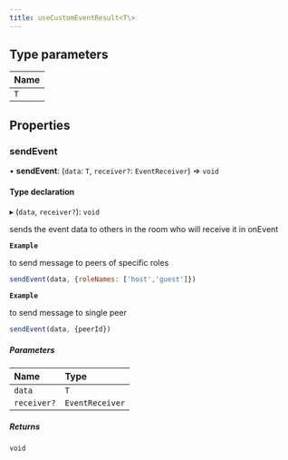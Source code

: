 ```yaml
---
title: useCustomEventResult<T\>
---
```


## Type parameters

| Name |
| :------ |
| `T` |

## Properties

### sendEvent

• **sendEvent**: (`data`: `T`, `receiver?`: `EventReceiver`) => `void`

#### Type declaration

▸ (`data`, `receiver?`): `void`

sends the event data to others in the room who will receive it in onEvent

**`Example`**

to send message to peers of specific roles
```js
sendEvent(data, {roleNames: ['host','guest']})
```

**`Example`**

to send message to single peer
```js
sendEvent(data, {peerId})
```

##### Parameters

| Name | Type |
| :------ | :------ |
| `data` | `T` |
| `receiver?` | `EventReceiver` |

##### Returns

`void`
